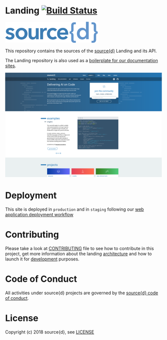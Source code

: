 # Landing [![Build Status](https://drone.srcd.host/api/badges/src-d/landing/status.svg)](https://drone.srcd.host/src-d/landing)

![source{d} logo](.github/logo-blue.png?raw=true)

This repository contains the sources of the [source{d}](https://sourced.tech) Landing and its API.

The Landing repository is also used as a [boilerplate for our documentation sites](https://github.com/src-d/docs).

![Screenshot](.github/screenshot.png?raw=true)


# Deployment

This site is deployed in `production` and in `staging` following our [web application deployment workflow](https://github.com/src-d/guide/blob/master/engineering/continuous-delivery.md)


# Contributing

Please take a look at [CONTRIBUTING](CONTRIBUTING.md) file to see how to contribute in this project, get more information about the landing [architecture](CONTRIBUTING.md#Architecture) and how to launch it for [development](CONTRIBUTING.md#Development) purposes.


# Code of Conduct

All activities under source{d} projects are governed by the [source{d} code of conduct](.github/CODE_OF_CONDUCT.md).


# License

Copyright (c) 2018 source{d}, see [LICENSE](LICENSE)
